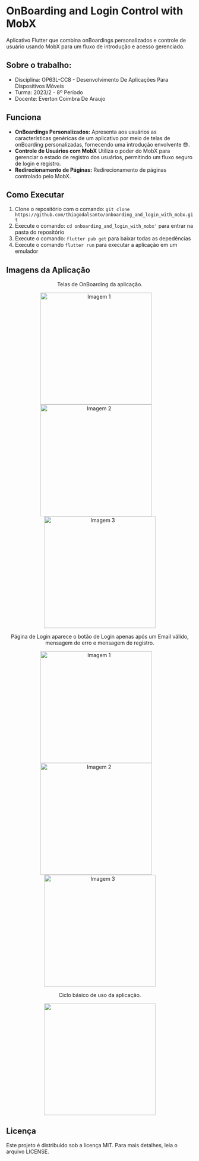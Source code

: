 # OnBoarding and Login Control with MobX
Aplicativo Flutter que combina onBoardings personalizados e controle de usuário usando MobX para um fluxo de introdução e acesso gerenciado.

## Sobre o trabalho:

* Disciplina: OP63L-CC8 - Desenvolvimento De Aplicações Para Dispositivos Móveis		
* Turma: 2023/2 - 8º Período
* Docente: Everton Coimbra De Araujo

## Funciona 
- **OnBoardings Personalizados:** Apresenta aos usuários as características genéricas de um aplicativo por meio de telas de onBoarding personalizadas, fornecendo uma introdução envolvente :sunglasses:.
- **Controle de Usuários com MobX** Utiliza o poder do MobX para gerenciar o estado de registro dos usuários, permitindo um fluxo seguro de login e registro.
- **Redirecionamento de Páginas:** Redirecionamento de páginas controlado pelo MobX.

## Como Executar

1. Clone o repositório com o comando: `git clone https://github.com/thiagodalsanto/onboarding_and_login_with_mobx.git`
2. Execute o comando: `cd onboarding_and_login_with_mobx'` para entrar na pasta do repositório
3. Execute o comando: `flutter pub get` para baixar todas as depedências
4. Execute o comando `flutter run` para executar a aplicação em um emulador

## Imagens da Aplicação

<p align="center">
    Telas de OnBoarding da aplicação.
</p>

<p align="center">
    <img src="https://i.imgur.com/AhwZQLY.png" alt="Imagem 1" width="300" style="margin-right: 20px;">
    <img src="https://i.imgur.com/YNJJphT.png" alt="Imagem 2" width="300" style="margin-right: 20px;">
    <img src="https://i.imgur.com/C7d2U64.png" alt="Imagem 3" width="300">
</p>

<p align="center">
    Página de Login aparece o botão de Login apenas após um Email válido, mensagem de erro e mensagem de registro.
</p>

<p align="center">
    <img src="https://i.imgur.com/8rxoY3K.png" alt="Imagem 1" width="300" style="margin-right: 20px;">
    <img src="https://i.imgur.com/fikyh4C.png" alt="Imagem 2" width="300" style="margin-right: 20px;">
    <img src="https://i.imgur.com/cSVNF3H.png" alt="Imagem 3" width="300" >
</p>

<p align="center">
    Ciclo básico de uso da aplicação.
</p>

<p align="center">
    <img src="https://github.com/thiagodalsanto/onboarding_and_login_with_mobx/assets/55465433/26539656-5057-4f95-852a-5dfde3b2c648" width="300">


## Licença

Este projeto é distribuído sob a licença MIT. Para mais detalhes, leia o arquivo LICENSE.
